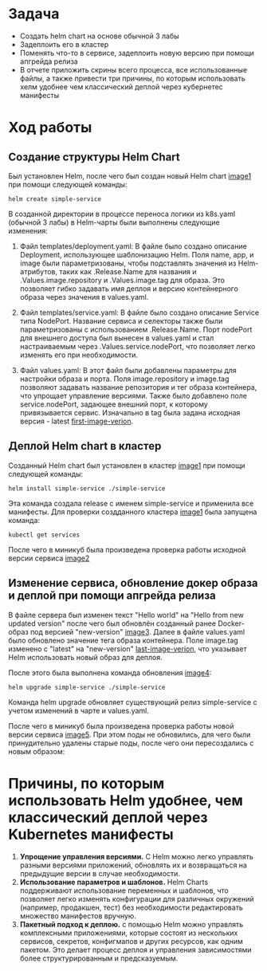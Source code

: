 # Задача
- Создать helm chart на основе обычной 3 лабы
- Задеплоить его в кластер
- Поменять что-то в сервисе, задеплоить новую версию при помощи апгрейда релиза
- В отчете приложить скрины всего процесса, все использованные файлы, а также привести три причины, по которым использовать хелм удобнее чем классический деплой через кубернетес манифесты


# Ход работы
## Создание структуры Helm Chart
Был установлен Helm, после чего был создан новый Helm chart [image1](https://github.com/VadimLedvanov/cloud_system/blob/main/lab-3/star-task/image1.png) при помощи следующей команды:
```
helm create simple-service
```
В созданной директории в процессе переноса логики из k8s.yaml (обычной 3 лабы) в Helm-чарты были выполнены следующие изменения:
  1. Файл templates/deployment.yaml: В файле было создано описание Deployment, использующее шаблонизацию Helm. Поля name, app, и image были параметризованы, чтобы подставлять значения из Helm-атрибутов, таких как .Release.Name для названия и .Values.image.repository и .Values.image.tag для образа. Это позволяет гибко задавать имя деплоя и версию контейнерного образа через значения в values.yaml.

  2. Файл templates/service.yaml: В файле было создано описание Service типа NodePort. Название сервиса и селекторы также были параметризованы с использованием .Release.Name. Порт nodePort для внешнего доступа был вынесен в values.yaml и стал настраиваемым через .Values.service.nodePort, что позволяет легко изменять его при необходимости.

  3. Файл values.yaml: В этот файл были добавлены параметры для настройки образа и порта. Поля image.repository и image.tag позволяют задавать название репозитория и тег образа контейнера, что упрощает управление версиями. Также было добавлено поле service.nodePort, задающее внешний порт, к которому привязывается сервис. Изначально в tag была задана исходная версия - latest [first-image-verion](https://github.com/VadimLedvanov/cloud_system/blob/main/lab-3/star-task/valuesYamlImageИсходный.png).

## Деплой Helm chart в кластер

Созданный Helm chart был установлен в кластер [image1](https://github.com/VadimLedvanov/cloud_system/blob/main/lab-3/star-task/image1.png) при помощи следующей команды:
```
helm install simple-service ./simple-service
```
Эта команда создала release с именем simple-service и применила все манифесты. Для проверки создданного кластера [image1](https://github.com/VadimLedvanov/cloud_system/blob/main/lab-3/star-task/image1.png) была запущена команда:
```
kubectl get services
```
После чего в миникуб была произведена проверка работы исходной версии сервиса [image2](https://github.com/VadimLedvanov/cloud_system/blob/main/lab-3/star-task/image2.png)

## Изменение сервиса, обновление докер образа и деплой при помощи апгрейда релиза
В файле сервера был изменен текст "Hello world" на "Hello from new updated version" после чего был обновлён созданный ранее Docker-образ под версией "new-version" [image3](https://github.com/VadimLedvanov/cloud_system/blob/main/lab-3/star-task/image3.png).
Далее в файле values.yaml было обновлено значение тега образа контейнера. Поле image.tag изменено с "latest" на "new-version" [last-image-verion](https://github.com/VadimLedvanov/cloud_system/blob/main/lab-3/star-task/valuesYamlImageНовый.png), что указывает Helm использовать новый образ для деплоя.

После этого была выполнена команда обновления [image4](https://github.com/VadimLedvanov/cloud_system/blob/main/lab-3/star-task/image4.png):
```
helm upgrade simple-service ./simple-service
```
Команда helm upgrade обновляет существующий релиз simple-service с учетом изменений в чарте и values.yaml. 

После чего в миникуб была произведена проверка работы новой версии сервиса [image5](https://github.com/VadimLedvanov/cloud_system/blob/main/lab-3/star-task/image5.png). При этом поды не обновились, для чего были принудительно удалены старые поды, после чего они пересоздались с новым образом:

# Причины, по которым использовать Helm удобнее, чем классический деплой через Kubernetes манифесты
1. **Упрощение управления версиями.**
С Helm можно легко управлять разными версиями приложений, обновлять их и возвращаться на предыдущие версии в случае необходимости.
2. **Использование параметров и шаблонов.**
Helm Charts поддерживают использование переменных и шаблонов, что позволяет легко изменять конфигурации для различных окружений (например, продакшен, тест) без необходимости редактировать множество манифестов вручную.
3. **Пакетный подход к деплою.**
с помощью Helm можно управлять комплексными приложениями, которые состоят из нескольких сервисов, секретов, конфигмапов и других ресурсов, как одним пакетом. Это делает процесс деплоя и управления зависимостями более структурированным и предсказуемым.

